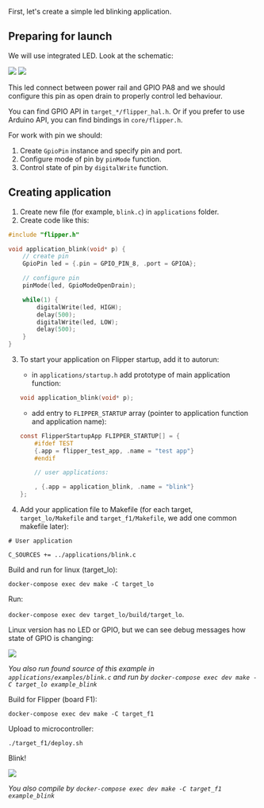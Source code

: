 First, let's create a simple led blinking application.

## Preparing for launch

We will use integrated LED. Look at the schematic:

![](https://github.com/Flipper-Zero/flipperzero-firmware-community/raw/master/wiki_static/application_examples/leds.png)
![](https://github.com/Flipper-Zero/flipperzero-firmware-community/raw/master/wiki_static/application_examples/gpio_pa8.png)

This led connect between power rail and GPIO PA8 and we should configure this pin as open drain to properly control led behaviour.

You can find GPIO API in `target_*/flipper_hal.h`. Or if you prefer to use Arduino API, you can find bindings in `core/flipper.h`.

For work with pin we should:

1. Create `GpioPin` instance and specify pin and port.
2. Configure mode of pin by `pinMode` function.
3. Control state of pin by `digitalWrite` function.

## Creating application

1. Create new file (for example, `blink.c`) in `applications` folder.
2. Create code like this:

```C
#include "flipper.h"

void application_blink(void* p) {
    // create pin
    GpioPin led = {.pin = GPIO_PIN_8, .port = GPIOA};

    // configure pin
    pinMode(led, GpioModeOpenDrain);

    while(1) {
        digitalWrite(led, HIGH);
        delay(500);
        digitalWrite(led, LOW);
        delay(500);
    }
}
```
3. To start your application on Flipper startup, add it to autorun:
    * in `applications/startup.h` add prototype of main application function:

    ```C
    void application_blink(void* p);
    ```

    * add entry to `FLIPPER_STARTUP` array (pointer to application function and application name):

    ```C
    const FlipperStartupApp FLIPPER_STARTUP[] = {
        #ifdef TEST
        {.app = flipper_test_app, .name = "test app"}
        #endif

        // user applications:

        , {.app = application_blink, .name = "blink"}  
    };
    ```

4. Add your application file to Makefile (for each target, `target_lo/Makefile` and `target_f1/Makefile`, we add one common makefile later):

```
# User application

C_SOURCES += ../applications/blink.c
```

Build and run for linux (target_lo):

`docker-compose exec dev make -C target_lo`

Run:

`docker-compose exec dev target_lo/build/target_lo`.

Linux version has no LED or GPIO, but we can see debug messages how state of GPIO is changing:

![](https://github.com/Flipper-Zero/flipperzero-firmware-community/raw/master/wiki_static/application_examples/example_blink.gif)

_You also run found source of this example in `applications/examples/blink.c` and run by `docker-compose exec dev make -C target_lo example_blink`_

Build for Flipper (board F1):

`docker-compose exec dev make -C target_f1`

Upload to microcontroller:

`./target_f1/deploy.sh`

Blink!

![](https://github.com/Flipper-Zero/flipperzero-firmware-community/raw/master/wiki_static/application_examples/example_blink_hw.gif)

_You also compile by `docker-compose exec dev make -C target_f1 example_blink`_
